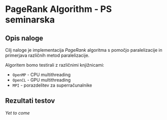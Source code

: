 # PageRank Algorithm - PS seminarska
## Opis naloge

Cilj naloge je implementacija *PageRank* algoritma s pomočjo paralelizacije in primerjava različnih metod paralelizacije.

Algoritem bomo testirali z različnimi knjižnicami: 
 - `OpenMP` - CPU multithreading
 - `OpenCL` - GPU multithreading
 - `MPI` - porazdelitev za superračunalnike

## Rezultati testov
*Yet to come*
